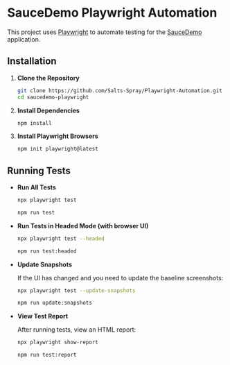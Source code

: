 # SauceDemo Playwright Automation

This project uses [Playwright](https://playwright.dev/) to automate testing for the [SauceDemo](https://www.saucedemo.com/) application.

## Installation

1. **Clone the Repository**

    ```bash
    git clone https://github.com/Salts-Spray/Playwright-Automation.git
    cd saucedemo-playwright
    ```

2. **Install Dependencies**

    ```bash
    npm install
    ```
3. **Install Playwright Browsers**

    ```bash
    npm init playwright@latest
    ```

## Running Tests

- **Run All Tests**

    ```bash
    npx playwright test
    ```
    ```bash
    npm run test
    ```
    

- **Run Tests in Headed Mode (with browser UI)**

    ```bash
    npx playwright test --headed
    ```
    ```bash
    npm run test:headed
    ```

- **Update Snapshots**

    If the UI has changed and you need to update the baseline screenshots:

    ```bash
    npx playwright test --update-snapshots
    ```
    ```bash
    npm run update:snapshots
    ```

- **View Test Report**

    After running tests, view an HTML report:

    ```bash
    npx playwright show-report
    ```
    ```bash
    npm run test:report
    ```

